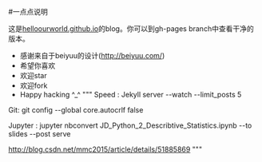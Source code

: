#一点点说明

这是[helloourworld.github.io](http://helloourworld.github.io)的blog。你可以到gh-pages branch中查看干净的版本。
* 感谢来自于beiyuu的设计(http://beiyuu.com/)
* 希望你喜欢
* 欢迎star
* 欢迎fork
* Happy hacking ^_^
"""
Speed :
Jekyll server --watch --limit_posts 5

Git:
 git config --global core.autocrlf false

Jupyter :
 jupyter nbconvert JD_Python_2_Describtive_Statistics.ipynb --to slides --post serve


http://blog.csdn.net/mmc2015/article/details/51885869
"""
